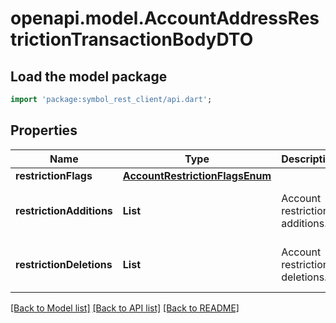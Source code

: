 # openapi.model.AccountAddressRestrictionTransactionBodyDTO

## Load the model package
```dart
import 'package:symbol_rest_client/api.dart';
```

## Properties
Name | Type | Description | Notes
------------ | ------------- | ------------- | -------------
**restrictionFlags** | [**AccountRestrictionFlagsEnum**](AccountRestrictionFlagsEnum.md) |  | 
**restrictionAdditions** | **List<String>** | Account restriction additions. | [default to const []]
**restrictionDeletions** | **List<String>** | Account restriction deletions. | [default to const []]

[[Back to Model list]](../README.md#documentation-for-models) [[Back to API list]](../README.md#documentation-for-api-endpoints) [[Back to README]](../README.md)


